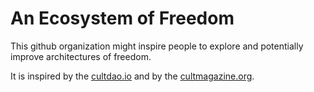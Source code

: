 # An Ecosystem of Freedom

This github organization might inspire people to explore and potentially improve architectures of freedom. 

It is inspired by the [cultdao.io](https://cultdao.io) and by the [cultmagazine.org](https://cultmagazine.org).
